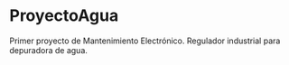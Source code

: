 # ProyectoAgua
Primer proyecto de Mantenimiento Electrónico. Regulador industrial para depuradora de agua.
